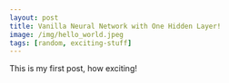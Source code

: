 ```yaml
---
layout: post
title: Vanilla Neural Network with One Hidden Layer!
image: /img/hello_world.jpeg
tags: [random, exciting-stuff]
---
```


This is my first post, how exciting!
